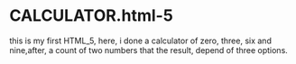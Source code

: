 ﻿# CALCULATOR.html-5
this is my first HTML_5, here, i done a calculator of zero, three, six and nine,after, a count of two numbers that the result, depend of three options.
